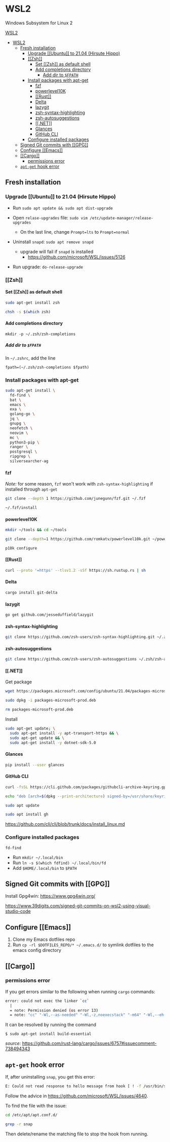 # WSL2

Windows Subsystem for Linux 2

[WSL2](#wsl2)

- [WSL2](#wsl2)
  - [Fresh installation](#fresh-installation)
    - [Upgrade [[Ubuntu]] to 21.04 (Hirsute Hippo)](#upgrade-ubuntu-to-2104-hirsute-hippo)
    - [[[Zsh]]](#zsh)
      - [Set [[Zsh]] as default shell](#set-zsh-as-default-shell)
      - [Add completions directory](#add-completions-directory)
        - [Add dir to `$FPATH`](#add-dir-to-fpath)
    - [Install packages with apt-get](#install-packages-with-apt-get)
      - [fzf](#fzf)
      - [powerlevel10K](#powerlevel10k)
      - [[[Rust]]](#rust)
      - [Delta](#delta)
      - [lazygit](#lazygit)
      - [zsh-syntax-highlighting](#zsh-syntax-highlighting)
      - [zsh-autosuggestions](#zsh-autosuggestions)
      - [[[.NET]]](#net)
      - [Glances](#glances)
      - [GitHub CLI](#github-cli)
    - [Configure installed packages](#configure-installed-packages)
  - [Signed Git commits with [[GPG]]](#signed-git-commits-with-gpg)
  - [Configure [[Emacs]]](#configure-emacs)
  - [[[Cargo]]](#cargo)
    - [permissions error](#permissions-error)
  - [`apt-get` hook error](#apt-get-hook-error)

## Fresh installation

### Upgrade [[Ubuntu]] to 21.04 (Hirsute Hippo)

- Run `sudo apt update && sudo apt dist-upgrade`

- Open `relase-upgrades` file: `sudo vim /etc/update-manager/release-upgrades`
  - On the last line, change `Prompt=lts` to `Prompt=normal`
- Uninstall `snapd`: `sudo apt remove snapd`

  - upgrade will fail if `snapd` is installed
    - <https://github.com/microsoft/WSL/issues/5126>

- Run upgrade: `do-release-upgrade`

### [[Zsh]]

#### Set [[Zsh]] as default shell

```bash
sudo apt-get install zsh

chsh -s $(which zsh)
```

#### Add completions directory

`mkdir -p ~/.zsh/zsh-completions`

##### Add dir to `$FPATH`

In `~/.zshrc`, add the line

`fpath=(~/.zsh/zsh-completions $fpath)`

### Install packages with apt-get

```bash
sudo apt-get install \
  fd-find \
  bat \
  emacs \
  exa \
  golang-go \
  jq \
  gnupg \
  neofetch \
  neovim \
  mc \
  python3-pip \
  ranger \
  postgresql \
  ripgrep \
  silversearcher-ag
```

#### fzf

_Note:_ for some reason, `fzf` won't work with `zsh-syntax-highlighting` if installed through `apt-get`

```bash
git clone --depth 1 https://github.com/junegunn/fzf.git ~/.fzf

~/.fzf/install
```

#### powerlevel10K

```bash
mkdir ~/tools && cd ~/tools

git clone --depth=1 https://github.com/romkatv/powerlevel10k.git ~/powerlevel10k &&echo 'source ~/powerlevel10k/powerlevel10k.zsh-theme' >>~/.zshrc

p10k configure
```

#### [[Rust]]

```bash
curl --proto '=https' --tlsv1.2 -sSf https://sh.rustup.rs | sh
```

#### Delta

```bash
cargo install git-delta
```

#### lazygit

```bash
go get github.com/jesseduffield/lazygit
```

#### zsh-syntax-highlighting

```bash
git clone https://github.com/zsh-users/zsh-syntax-highlighting.git ~/.zsh/zsh-syntax-highlighting
```

#### zsh-autosuggestions

```bash
git clone https://github.com/zsh-users/zsh-autosuggestions ~/.zsh/zsh-autosuggestions
```

#### [[.NET]]

Get package

```bash
wget https://packages.microsoft.com/config/ubuntu/21.04/packages-microsoft-prod.deb -O packages-microsoft-prod.deb

sudo dpkg -i packages-microsoft-prod.deb

rm packages-microsoft-prod.deb
```

Install

```bash
sudo apt-get update; \
  sudo apt-get install -y apt-transport-https && \
  sudo apt-get update && \
  sudo apt-get install -y dotnet-sdk-5.0
```

#### Glances

```bash
pip install --user glances
```

#### GitHub CLI

```bash
curl -fsSL https://cli.github.com/packages/githubcli-archive-keyring.gpg | sudo gpg --dearmor -o /usr/share/keyrings/githubcli-archive-keyring.gpg

echo "deb [arch=$(dpkg --print-architecture) signed-by=/usr/share/keyrings/githubcli-archive-keyring.gpg] https://cli.github.com/packages stable main" | sudo tee /etc/apt/sources.list.d/github-cli.list > /dev/null

sudo apt update

sudo apt install gh
```

<https://github.com/cli/cli/blob/trunk/docs/install_linux.md>

### Configure installed packages

`fd-find`

- Run `mkdir ~/.local/bin`
- Run `ln -s $(which fdfind) ~/.local/bin/fd`
- Add `$HOME/.local/bin` to `$PATH`

## Signed Git commits with [[GPG]]

Install Gpg4win: <https://www.gpg4win.org/>

<https://www.39digits.com/signed-git-commits-on-wsl2-using-visual-studio-code>

## Configure [[Emacs]]

1. Clone my Emacs dotfiles repo
1. Run `cp -rl $DOTFILES_REPO/* ~/.emacs.d/` to symlink dotfiles to the emacs config directory

## [[Cargo]]

### permissions error

If you get errors similar to the following when running `cargo` commands:

```bash
error: could not exec the linker `cc`
  |
  = note: Permission denied (os error 13)
  = note: "cc" "-Wl,--as-needed" "-Wl,-z,noexecstack" "-m64" "-Wl,--eh-frame-hdr" "-L" "/home/bagel/.rustup/toolchains/stable-x86_64-unknown-linux-gnu/lib/rustlib/x86_64-unknown-linux-gnu/lib"
```

It can be resolved by running the command

`$ sudo apt-get install build-essential`

_source:_ <https://github.com/rust-lang/cargo/issues/6757#issuecomment-738494343>

## `apt-get` hook error

If, after uninstalling `snap`, you get this error:

```bash
E: Could not read response to hello message from hook [ ! -f /usr/bin/snap ] || /usr/bin/snap advise-snap --from-apt 2>/dev/null || true: Success
```

Follow the advice in <https://github.com/microsoft/WSL/issues/4640>.

To find the file with the issue:

```bash
cd /etc/apt/apt.conf.d/

grep -r snap
```

Then delete/rename the matching file to stop the hook from running.
